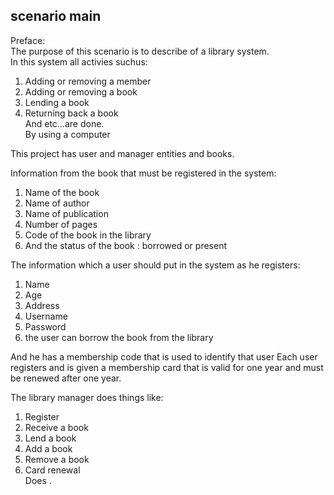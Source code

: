 ## scenario main
Preface:  
The purpose of this scenario is to describe of a library system.  
In this system all activies suchus:  
1. Adding or removing a member  
2. Adding or removing a book  
3. Lending a book  
4. Returning back a book  
And etc…are done.  
By using a computer   

This project has user and manager entities and books.   

Information from the book that must be registered in the system: 
1. Name of the book  
2. Name of author  
3. Name of publication 
4. Number of pages  
5. Code of the book in the library  
6. And the status of the book : borrowed or present  

The information which a user should put in the system as he registers:  
1. Name  
2. Age  
3. Address  
4. Username   
5. Password   
6. the user can borrow the book from the library   

And he has a membership code that is used to identify that user
Each user registers and is given a membership card that is valid for one year and must be renewed after one year.   

The library manager does things like:  
1.  Register  
2. Receive a book  
3. Lend a book  
4. Add a book
5. Remove a book  
6. Card renewal   
Does .
